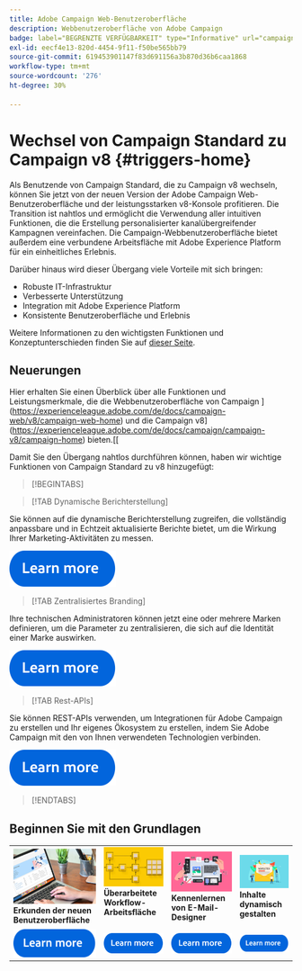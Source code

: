 ```yaml
---
title: Adobe Campaign Web-Benutzeroberfläche
description: Webbenutzeroberfläche von Adobe Campaign
badge: label="BEGRENZTE VERFÜGBARKEIT" type="Informative" url="campaign-standard-migration-home.md" tooltip="Auf Campaign Standard migrierte Benutzer beschränkt"
exl-id: eecf4e13-820d-4454-9f11-f50be565bb79
source-git-commit: 619453901147f83d691156a3b870d36b6caa1868
workflow-type: tm+mt
source-wordcount: '276'
ht-degree: 30%

---
```


# Wechsel von Campaign Standard zu Campaign v8 {#triggers-home}

Als Benutzende von Campaign Standard, die zu Campaign v8 wechseln, können Sie jetzt von der neuen Version der Adobe Campaign Web-Benutzeroberfläche und der leistungsstarken v8-Konsole profitieren. Die Transition ist nahtlos und ermöglicht die Verwendung aller intuitiven Funktionen, die die Erstellung personalisierter kanalübergreifender Kampagnen vereinfachen. Die Campaign-Webbenutzeroberfläche bietet außerdem eine verbundene Arbeitsfläche mit Adobe Experience Platform für ein einheitliches Erlebnis.

Darüber hinaus wird dieser Übergang viele Vorteile mit sich bringen:

* Robuste IT-Infrastruktur
* Verbesserte Unterstützung
* Integration mit Adobe Experience Platform
* Konsistente Benutzeroberfläche und Erlebnis

Weitere Informationen zu den wichtigsten Funktionen und Konzeptunterschieden finden Sie auf [dieser Seite](https://experienceleague.adobe.com/en/docs/campaign-web/v8/start/acs-migration).

## Neuerungen

Hier erhalten Sie einen Überblick über alle Funktionen und Leistungsmerkmale, die die Webbenutzeroberfläche von Campaign ](https://experienceleague.adobe.com/de/docs/campaign-web/v8/campaign-web-home) und die Campaign v8](https://experienceleague.adobe.com/de/docs/campaign/campaign-v8/campaign-home) bieten.[[

Damit Sie den Übergang nahtlos durchführen können, haben wir wichtige Funktionen von Campaign Standard zu v8 hinzugefügt:

>[!BEGINTABS]

>[!TAB Dynamische Berichterstellung]

Sie können auf die dynamische Berichterstellung zugreifen, die vollständig anpassbare und in Echtzeit aktualisierte Berichte bietet, um die Wirkung Ihrer Marketing-Aktivitäten zu messen.

[![Bild](assets/do-not-localize/learn-more-button.svg)](reporting/get-started-reporting.md)

>[!TAB Zentralisiertes Branding]

Ihre technischen Administratoren können jetzt eine oder mehrere Marken definieren, um die Parameter zu zentralisieren, die sich auf die Identität einer Marke auswirken.

[![Bild](assets/do-not-localize/learn-more-button.svg)](branding/branding-gs.md)

>[!TAB Rest-APIs]

Sie können REST-APIs verwenden, um Integrationen für Adobe Campaign zu erstellen und Ihr eigenes Ökosystem zu erstellen, indem Sie Adobe Campaign mit den von Ihnen verwendeten Technologien verbinden.

[![Bild](assets/do-not-localize/learn-more-button.svg)](api/get-started-apis.md)

>[!ENDTABS]

## Beginnen Sie mit den Grundlagen

<table style="table-layout:fixed">
  <tr style="border: 0;">
    <td>
    <a href="https://experienceleague.adobe.com/en/docs/campaign-web/v8/start/user-interface"><img src="assets/do-not-localize/menu-ui.jpeg"></a>
    <div><strong>Erkunden der neuen Benutzeroberfläche</strong><br/></div>
    </td>
    <td>
    <a href="https://experienceleague.adobe.com/en/docs/campaign-web/v8/wf/gs-workflows"><img src="assets/do-not-localize/menu-workflows.jpeg"></a>
    <div><strong>Überarbeitete Workflow-Arbeitsfläche</strong><br/></div><br/>
    </td>
    <td>
    <a href="https://experienceleague.adobe.com/en/docs/campaign-web/v8/msg/email/content/start-design/get-started-email-designer"><img src="assets/do-not-localize/menu-email.png"></a>
    <div><strong>Kennenlernen von E-Mail-Designer</strong><br/>
    </div></td>
    <td>
    <a href="https://experienceleague.adobe.com/en/docs/campaign-web/v8/msg/dynamic-content/gs-personalization"><img src="assets/do-not-localize/menu-dynamic.png"></a>
    <div><strong>Inhalte dynamisch gestalten</strong><br/></div>
    </td>
  </tr>
  <tr style="border: 0;">
    <td align="center"><a href="https://experienceleague.adobe.com/en/docs/campaign-web/v8/start/user-interface"><img src="assets/do-not-localize/learn-more-button.svg"></a></td>
    <td align="center"><a href="https://experienceleague.adobe.com/en/docs/campaign-web/v8/wf/gs-workflows"><img src="assets/do-not-localize/learn-more-button.svg"></a></td>
    <td align="center"><a href="https://experienceleague.adobe.com/en/docs/campaign-web/v8/msg/email/content/start-design/get-started-email-designer"><img src="assets/do-not-localize/learn-more-button.svg"></a></td>
    <td align="center"><a href="https://experienceleague.adobe.com/en/docs/campaign-web/v8/msg/dynamic-content/gs-personalization"><img src="assets/do-not-localize/learn-more-button.svg"></a></td>
    </tr>
</table>
